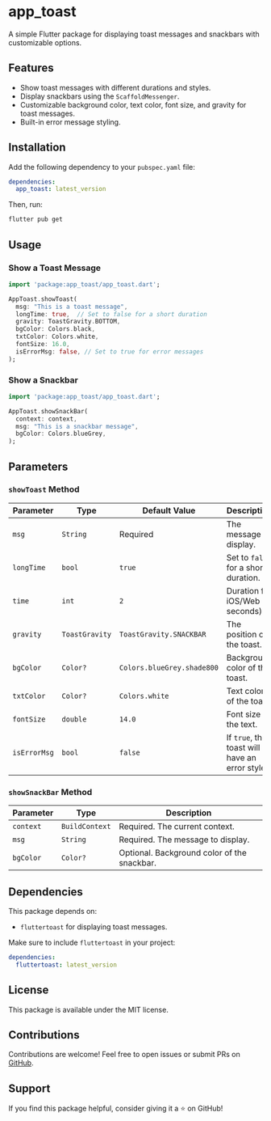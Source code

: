 # app_toast

A simple Flutter package for displaying toast messages and snackbars with customizable options.

## Features
- Show toast messages with different durations and styles.
- Display snackbars using the `ScaffoldMessenger`.
- Customizable background color, text color, font size, and gravity for toast messages.
- Built-in error message styling.

## Installation
Add the following dependency to your `pubspec.yaml` file:

```yaml
dependencies:
  app_toast: latest_version
```

Then, run:

```sh
flutter pub get
```

## Usage

### Show a Toast Message
```dart
import 'package:app_toast/app_toast.dart';

AppToast.showToast(
  msg: "This is a toast message",
  longTime: true,  // Set to false for a short duration
  gravity: ToastGravity.BOTTOM,
  bgColor: Colors.black,
  txtColor: Colors.white,
  fontSize: 16.0,
  isErrorMsg: false, // Set to true for error messages
);
```

### Show a Snackbar
```dart
import 'package:app_toast/app_toast.dart';

AppToast.showSnackBar(
  context: context,
  msg: "This is a snackbar message",
  bgColor: Colors.blueGrey,
);
```

## Parameters

### `showToast` Method
| Parameter     | Type       | Default Value              | Description |
|--------------|-----------|----------------------------|-------------|
| `msg`        | `String`  | Required                   | The message to display. |
| `longTime`   | `bool`    | `true`                     | Set to `false` for a short duration. |
| `time`       | `int`     | `2`                         | Duration for iOS/Web (in seconds). |
| `gravity`    | `ToastGravity` | `ToastGravity.SNACKBAR` | The position of the toast. |
| `bgColor`    | `Color?`  | `Colors.blueGrey.shade800` | Background color of the toast. |
| `txtColor`   | `Color?`  | `Colors.white`             | Text color of the toast. |
| `fontSize`   | `double`  | `14.0`                      | Font size of the text. |
| `isErrorMsg` | `bool`    | `false`                     | If `true`, the toast will have an error style. |

### `showSnackBar` Method
| Parameter  | Type      | Description |
|-----------|----------|-------------|
| `context` | `BuildContext` | Required. The current context. |
| `msg`     | `String`  | Required. The message to display. |
| `bgColor` | `Color?`  | Optional. Background color of the snackbar. |

## Dependencies
This package depends on:
- `fluttertoast` for displaying toast messages.

Make sure to include `fluttertoast` in your project:
```yaml
dependencies:
  fluttertoast: latest_version
```

## License
This package is available under the MIT license.

## Contributions
Contributions are welcome! Feel free to open issues or submit PRs on [GitHub](https://github.com/your-repo/app_toast).

## Support
If you find this package helpful, consider giving it a ⭐ on GitHub!

